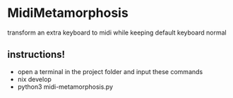# MidiMetamorphosis
transform an extra keyboard to midi while keeping default keyboard normal

## instructions!

- open a terminal in the project folder and input these commands
- nix develop
- python3 midi-metamorphosis.py